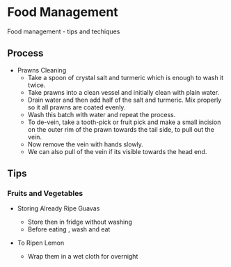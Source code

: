 # Food Management

Food management - tips and techiques


## Process

* Prawns Cleaning
   - Take a spoon of crystal salt and turmeric which is enough to wash it twice.
   - Take prawns into a clean vessel and initially clean with plain water.
   - Drain water and then add half of the salt and turmeric. Mix properly so it all prawns are coated evenly.
   - Wash this batch with water and repeat the process.
   - To de-vein, take a tooth-pick or fruit pick and make a small incision on the outer rim of the prawn towards the tail side, to pull out the vein.
   - Now remove the vein with hands slowly.
   - We can also pull of the vein if its visible towards the head end.

## Tips

### Fruits and Vegetables

* Storing Already Ripe Guavas
  - Store then in fridge without washing
  - Before eating , wash and eat
      
* To Ripen Lemon
  - Wrap them in a wet cloth for overnight

